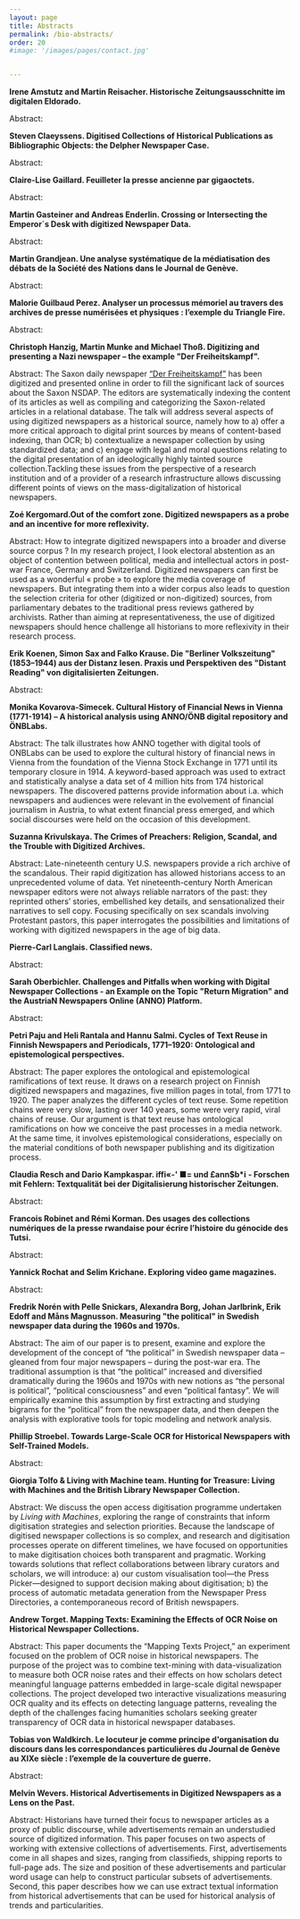 ```yaml
---
layout: page
title: Abstracts
permalink: /bio-abstracts/
order: 20
#image: '/images/pages/contact.jpg'


---
```


**Irene Amstutz and Martin Reisacher. Historische Zeitungsausschnitte im digitalen Eldorado.**

Abstract: 


**Steven Claeyssens. Digitised Collections of Historical Publications as Bibliographic Objects: the Delpher Newspaper Case.**

Abstract:

**Claire-Lise Gaillard. Feuilleter la presse ancienne par gigaoctets.**

Abstract:


**Martin Gasteiner and Andreas Enderlin. Crossing or Intersecting the Emperor´s Desk with digitized Newspaper Data.**

Abstract:


**Martin Grandjean. Une analyse systématique de la médiatisation des débats de la Société des Nations dans le Journal de Genève.**

Abstract:


**Malorie Guilbaud Perez. Analyser un processus mémoriel au travers des archives de presse numérisées et physiques : l’exemple du Triangle Fire.**

Abstract: 


**Christoph Hanzig, Martin Munke and Michael Thoß. Digitizing and presenting a Nazi newspaper – the example "Der Freiheitskampf".**

Abstract: The Saxon daily newspaper [“Der Freiheitskampf”](http://www.hait.tu-dresden.de/ext/forschung/der-freiheitskampf.asp) has been digitized and presented online in order to fill the significant lack of sources about the Saxon NSDAP. The editors are systematically indexing the content of its articles as well as compiling and categorizing the Saxon-related articles in a relational database. The talk will address several aspects of using digitized newspapers as a historical source, namely how to  a) offer a more critical approach to digital print sources by means of content-based indexing, than OCR; b) contextualize a newspaper collection by using standardized data; and c) engage with legal and moral questions relating to the digital presentation of an ideologically highly tainted source collection.Tackling these issues from the perspective of a research institution and of a provider of a research infrastructure allows discussing different points of views on the mass-digitalization of historical newspapers.


**Zoé Kergomard.Out of the comfort zone. Digitized newspapers as a probe and an incentive for more reflexivity.**

Abstract: How to integrate digitized newspapers into a broader and diverse source corpus ? In my research project, I look electoral abstention as an object of contention between political, media and intellectual actors in post-war France, Germany and Switzerland. Digitized newspapers can first be used as a wonderful « probe » to explore the media coverage of newspapers. But integrating them into a wider corpus also leads to question the selection criteria for other (digitized or non-digitized) sources, from parliamentary debates to the traditional press reviews gathered by archivists. Rather than aiming at representativeness, the use of digitized newspapers should hence challenge all historians to more reflexivity in their research process.


**Erik Koenen, Simon Sax and Falko Krause. Die "Berliner Volkszeitung" (1853–1944) aus der Distanz lesen. Praxis und Perspektiven des "Distant Reading" von digitalisierten Zeitungen.**

Abstract:


**Monika Kovarova-Simecek. Cultural History of Financial News in Vienna (1771-1914) – A historical analysis using ANNO/ÖNB digital repository and ÖNBLabs.**

Abstract: The talk illustrates how ANNO together with digital tools of ONBLabs can be used to explore the cultural history of financial news in Vienna from the foundation of the Vienna Stock Exchange in 1771 until its temporary closure in 1914. A keyword-based approach was used to extract and statistically analyse a data set of 4 million hits from 174 historical newspapers. The discovered patterns provide information about i.a. which newspapers and audiences were relevant in the evolvement of financial journalism in Austria, to what extent financial press emerged, and which social discourses were held on the occasion of this development. 


**Suzanna Krivulskaya. The Crimes of Preachers: Religion, Scandal, and the Trouble with Digitized Archives.**

Abstract: Late-nineteenth century U.S. newspapers provide a rich archive of the scandalous. Their rapid digitization has allowed historians access to an unprecedented volume of data. Yet nineteenth-century North American newspaper editors were not always reliable narrators of the past: they reprinted others’ stories, embellished key details, and sensationalized their narratives to sell copy. Focusing specifically on sex scandals involving Protestant pastors, this paper interrogates the possibilities and limitations of working with digitized newspapers in the age of big data. 

**Pierre-Carl Langlais. Classified news.**

Abstract: 


**Sarah Oberbichler. Challenges and Pitfalls when working with Digital Newspaper Collections - an Example on the Topic "Return Migration" and the AustriaN Newspapers Online (ANNO) Platform.**

Abstract:


**Petri Paju and Heli Rantala and Hannu Salmi. Cycles of Text Reuse in Finnish Newspapers and Periodicals, 1771–1920: Ontological and epistemological perspectives.**

Abstract: The paper explores the ontological and epistemological ramifications of text reuse. It draws on a research project on Finnish digitized newspapers and magazines, five million pages in total, from 1771 to 1920. The paper analyzes the different cycles of text reuse. Some repetition chains were very slow, lasting over 140 years, some were very rapid, viral chains of reuse. Our argument is that text reuse has ontological ramifications on how we conceive the past processes in a media network. At the same time, it involves epistemological considerations, especially on the material conditions of both newspaper publishing and its digitization process. 


**Claudia Resch and Dario Kampkaspar. iffi«-' ■= und £ann$b*i** **- Forschen mit Fehlern: Textqualität bei der Digitalisierung historischer Zeitungen.**

Abstract: 


**Francois Robinet and Rémi Korman. Des usages des collections numériques de la presse rwandaise pour écrire l’histoire du génocide des Tutsi.**

Abstract: 


**Yannick Rochat and Selim Krichane. Exploring video game magazines.**

Abstract:


**Fredrik Norén with Pelle Snickars, Alexandra Borg, Johan Jarlbrink, Erik Edoff and Måns Magnusson. Measuring "the political" in Swedish newspaper data during the 1960s and 1970s.**

Abstract: The aim of our paper is to present, examine and explore the development of the concept of “the political” in Swedish newspaper data – gleaned from four major newspapers – during the post-war era. The traditional assumption is that “the political” increased and diversified dramatically during the 1960s and 1970s with new notions as “the personal is political”,  “political consciousness” and even “political fantasy”. We will empirically examine this assumption by first extracting and studying bigrams for the “political” from the newspaper data, and then deepen the analysis with explorative tools for topic modeling and network analysis. 


**Phillip Stroebel. Towards Large-Scale OCR for Historical Newspapers with Self-Trained Models.**

Abstract:


**Giorgia Tolfo & Living with Machine team. Hunting for Treasure: Living with Machines and the British Library Newspaper Collection.**

Abstract: We discuss the open access digitisation programme undertaken by *Living with Machines*, exploring the range of constraints that inform digitisation strategies and selection priorities. Because the landscape of digitised newspaper collections is so complex, and research and digitisation processes operate on different timelines, we have focused on opportunities to make digitisation choices both transparent and pragmatic. Working towards solutions that reflect collaborations between library curators and scholars, we will introduce: a) our custom visualisation tool—the Press Picker—designed to support decision making about digitisation; b) the process of automatic metadata generation from the Newspaper Press Directories, a contemporaneous record of British newspapers. 

 
**Andrew Torget. Mapping Texts: Examining the Effects of OCR Noise on Historical Newspaper Collections.**

Abstract: This paper documents the “Mapping Texts Project,” an experiment focused on the problem of OCR noise in historical newspapers. The purpose of the project was to combine text-mining with data-visualization to measure both OCR noise rates and their effects on how scholars detect meaningful language patterns embedded in large-scale digital newspaper collections.  The project developed two interactive visualizations measuring OCR quality and its effects on detecting language patterns, revealing the depth of the challenges facing humanities scholars seeking greater transparency of OCR data in historical newspaper databases.


**Tobias von Waldkirch. Le locuteur je comme principe d'organisation du discours dans les correspondances particulières du Journal de Genève au XIXe siècle : l’exemple de la couverture de guerre.**

Abstract:


**Melvin Wevers. Historical Advertisements in Digitized Newspapers as a Lens on the Past.**

Abstract: Historians have turned their focus to newspaper articles as a proxy of public discourse, while advertisements remain an understudied source of digitized information. This paper focuses on two aspects of working with extensive collections of advertisements. First, advertisements come in all shapes and sizes, ranging from classifieds, shipping reports to full-page ads. The size and position of these advertisements and particular word usage can help to construct particular subsets of advertisements.  Second, this paper describes how we can use extract textual information from historical advertisements that can be used for historical analysis of trends and particularities.
